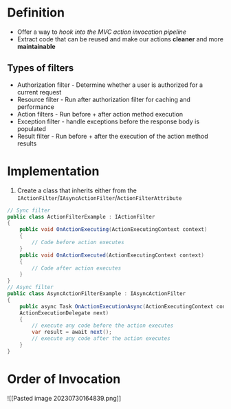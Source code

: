 
# Definition

- Offer a way to *hook into the MVC action invocation pipeline*
- Extract code that can be reused and make our actions **cleaner** and more **maintainable**
## Types of filters

- Authorization filter - Determine whether a user is authorized for a current request
- Resource filter - Run after authorization filter for caching and performance
- Action filters - Run before + after action method execution
- Exception filter - handle exceptions before the response body is populated
- Result filter - Run before + after the execution of the action method results
# Implementation

1. Create a class that inherits either from the `IActionFilter`/`IAsyncActionFilter`/`ActionFilterAttribute`
```cs
// Sync filter
public class ActionFilterExample : IActionFilter
{
	public void OnActionExecuting(ActionExecutingContext context)
	{
		// Code before action executes
	}
	public void OnActionExecuted(ActionExecutingContext context)
	{
		// Code after action executes
	}
}
// Async filter
public class AsyncActionFilterExample : IAsyncActionFilter
{
	public async Task OnActionExecutionAsync(ActionExecutingContext context,
	ActionExecutionDelegate next)
	{
		// execute any code before the action executes
		var result = await next();
		// execute any code after the action executes
	}
}
```

# Order of Invocation

![[Pasted image 20230730164839.png]]